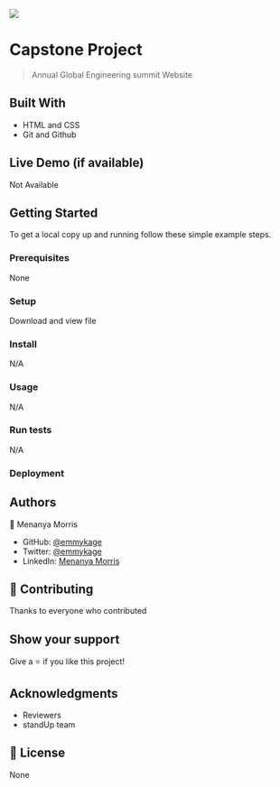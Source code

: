 ![](https://img.shields.io/badge/Microverse-blueviolet)

# Capstone Project

> Annual Global Engineering summit Website 


## Built With

- HTML and CSS
- Git and Github


## Live Demo (if available)

Not Available


## Getting Started




To get a local copy up and running follow these simple example steps.

### Prerequisites
  None

### Setup
Download and view file

### Install
N/A

### Usage
N/A

### Run tests
N/A
### Deployment



## Authors

👤 Menanya Morris

- GitHub: [@emmykage](https://github.com/emmykage)
- Twitter: [@emmykage](https://twitter.com/emmykage)
- LinkedIn: [Menanya Morris](https://www.linkedin.com/in/morris-menanya-a51985104/)


## 🤝 Contributing

Thanks to everyone who contributed

## Show your support

Give a ⭐️ if you like this project!

## Acknowledgments

- Reviewers
- standUp team


## 📝 License

None
